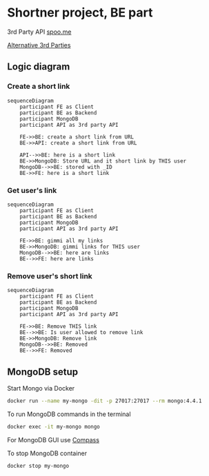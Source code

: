 # Shortner project, BE part

3rd Party API [spoo.me](https://spoo.me)

[Alternative 3rd Parties](https://publicapis.dev/category/url-shorteners)

## Logic diagram

### Create a short link

```mermaid
sequenceDiagram
    participant FE as Client
    participant BE as Backend
    participant MongoDB
    participant API as 3rd party API

    FE->>BE: create a short link from URL
    BE->>API: create a short link from URL

    API-->>BE: here is a short link
    BE->>MongoDB: Store URL and it short link by THIS user
    MongoDB-->>BE: stored with _ID
    BE->>FE: here is a short link
```

### Get user's link

```mermaid
sequenceDiagram
    participant FE as Client
    participant BE as Backend
    participant MongoDB
    participant API as 3rd party API

    FE->>BE: gimmi all my links
    BE->>MongoDB: gimmi links for THIS user
    MongoDB-->>BE: here are links
    BE-->>FE: here are links
```

### Remove user's short link

```mermaid
sequenceDiagram
    participant FE as Client
    participant BE as Backend
    participant MongoDB
    participant API as 3rd party API

    FE->>BE: Remove THIS link
    BE-->>BE: Is user allowed to remove link
    BE->>MongoDB: Remove link
    MongoDB-->>BE: Removed
    BE-->>FE: Removed
```

## MongoDB setup

Start Mongo via Docker

```bash
docker run --name my-mongo -dit -p 27017:27017 --rm mongo:4.4.1
```

To run MongoDB commands in the terminal

```bash
docker exec -it my-mongo mongo
```

For MongoDB GUI use [Compass](<[https://mongodb.prakticum-team.ru/download-center/compass](https://mongodb.prakticum-team.ru/download-center/compass)>)

To stop MongoDB container

```bash
docker stop my-mongo
```
